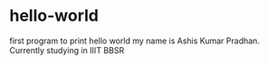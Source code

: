 # hello-world
first program to print hello world
my name is Ashis Kumar Pradhan.
Currently studying in IIIT BBSR
